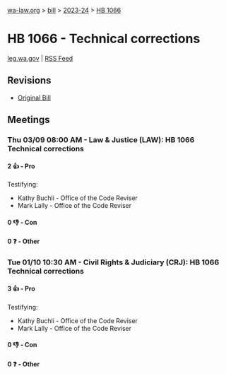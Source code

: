 [wa-law.org](/) > [bill](/bill/) > [2023-24](/bill/2023-24/) > [HB 1066](/bill/2023-24/hb/1066/)

# HB 1066 - Technical corrections
[leg.wa.gov](https://app.leg.wa.gov/billsummary?BillNumber=1066&Year=2023&Initiative=false) | [RSS Feed](./rss.xml)

## Revisions
* [Original Bill](1/)

## Meetings
### Thu 03/09 08:00 AM - Law & Justice (LAW): HB 1066 Technical corrections
#### 2 👍 - Pro
Testifying:
* Kathy Buchli - Office of the Code Reviser
* Mark Lally - Office of the Code Reviser

#### 0 👎 - Con

#### 0 ❓ - Other

### Tue 01/10 10:30 AM - Civil Rights & Judiciary (CRJ): HB 1066 Technical corrections
#### 3 👍 - Pro
Testifying:
* Kathy Buchli - Office of the Code Reviser
* Mark Lally - Office of the Code Reviser

#### 0 👎 - Con

#### 0 ❓ - Other
